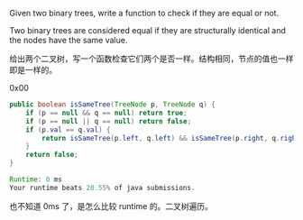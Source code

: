 Given two binary trees, write a function to check if they are equal or not.

Two binary trees are considered equal if they are structurally identical and the nodes have the same value.

给出两个二叉树，写一个函数检查它们两个是否一样。结构相同，节点的值也一样即是一样的。

0x00
```Java
public boolean isSameTree(TreeNode p, TreeNode q) {
    if (p == null && q == null) return true;
    if (p == null || q == null) return false;
    if (p.val == q.val) {
        return isSameTree(p.left, q.left) && isSameTree(p.right, q.right);
    }
    return false;
}

Runtime: 0 ms
Your runtime beats 20.55% of java submissions.
```

也不知道 0ms 了，是怎么比较 runtime 的。二叉树遍历。
